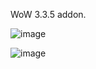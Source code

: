 WoW 3.3.5 addon.

![image](https://github.com/user-attachments/assets/228da761-fca2-4978-8aaf-8b98f383608b)

![image](https://github.com/user-attachments/assets/566b9901-b0ba-45fa-ab93-59d31c470bd2)
